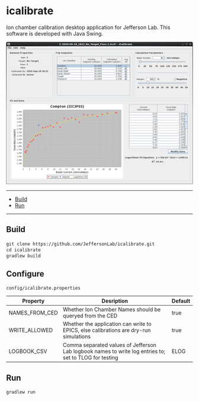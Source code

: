 # icalibrate
Ion chamber calibration desktop application for Jefferson Lab.  This software is developed with Java Swing.

![Screenshot](https://raw.githubusercontent.com/JeffersonLab/icalibrate/master/doc/Screenshot.png)

---
 - [Build](https://github.com/slominskir/icalibrate)
 - [Run](https://github.com/slominskir/icalibrate)
---

## Build
```
git clone https://github.com/JeffersonLab/icalibrate.git
cd icalibrate
gradlew build
```

## Configure
```
config/icalibrate.properties
```
| Property | Desription | Default |
|---|---|---|
| NAMES_FROM_CED | Whether Ion Chamber Names should be queryed from the CED | true |
| WRITE_ALLOWED | Whether the application can write to EPICS, else calibrations are dry-run simulations | true |
| LOGBOOK_CSV | Comma separated values of Jefferson Lab logbook names to write log entries to; set to TLOG for testing | ELOG |
## Run
```
gradlew run
```
